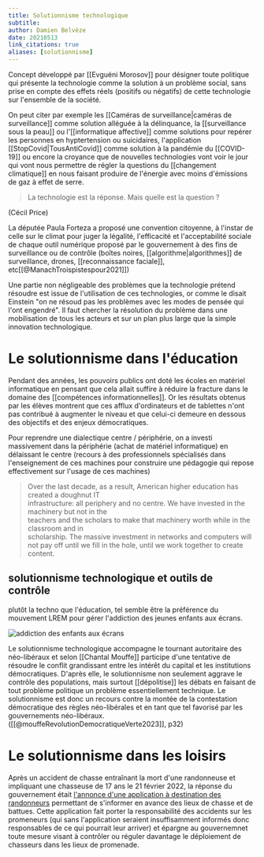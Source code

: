 ```yaml
---
title: Solutionnisme technologique
subtitle:
author: Damien Belvèze
date: 20210513
link_citations: true
aliases: [solutionnisme]
---
```


Concept développé par [[Evguéni Morosov]] pour désigner toute politique qui présente la technologie comme la solution à un problème social, sans prise en compte des effets réels (positifs ou négatifs) de cette technologie sur l'ensemble de la société.

On peut citer par exemple les [[Caméras de surveillance|caméras de surveillance]] comme solution alléguée à la délinquance, la [[surveillance sous la peau]] ou l'[[informatique affective]] comme solutions pour repérer les personnes en hyptertension ou suicidaires,  l'application [[StopCovid|TousAntiCovid]] comme solution à la pandémie du [[COVID-19]] ou encore la croyance que de nouvelles technologies vont voir le jour qui vont nous permettre de régler la questions du [[changement climatique]] en nous faisant produire de l'énergie avec moins d'émissions de gaz à effet de serre. 

> La technologie est la réponse. Mais quelle est la question ?

(Cécil Price)

La députée Paula Forteza a proposé une convention citoyenne, à l'instar de celle sur le climat pour juger la légalité, l'efficacité et l'acceptabilité sociale de chaque outil numérique proposé par le gouvernement à des fins de surveillance ou de contrôle (boîtes noires, [[algorithme|algorithmes]] de surveillance, drones, [[reconnaissance faciale]], etc[[@ManachTroispistespour2021]]) 

Une partie non négligeable des problèmes que la technologie prétend résoudre est issue de l'utilisation de ces technologies, or comme le disait Einstein "on ne résoud pas les problèmes avec les modes de pensée qui l'ont engendré". Il faut chercher la résolution du problème dans une mobilisation de tous les acteurs et sur un plan plus large que la simple innovation technologique. 


# Le solutionnisme dans l'éducation

Pendant des années, les pouvoirs publics ont doté les écoles en matériel informatique en pensant que cela allait suffire à réduire la fracture dans le domaine des [[compétences informationnelles]]. Or les résultats obtenus par les élèves montrent que ces afflux d'ordinateurs et de tablettes n'ont pas contribué à augmenter le niveau et que celui-ci demeure en dessous des objectifs et des enjeux démocratiques. 

Pour reprendre une dialectique centre / périphérie, on a investi massivement dans la périphérie (achat de matériel informatique) en délaissant le centre (recours à des professionnels spécialisés dans l'enseignement de ces machines pour construire une pédagogie qui repose effectivement sur l'usage de ces machines)

>Over the last decade, as a result, American higher education has created a doughnut IT  
infrastructure: all periphery and no centre. We have invested in the machinery but not in the  
teachers and the scholars to make that machinery worth while in the classroom and in  
scholarship. The massive investment in networks and computers will not pay off until we fill  in the hole, until we work together to create content.


## solutionnisme technologique et outils de contrôle

plutôt la techno que l'éducation, tel semble être la préférence du mouvement LREM pour gérer l'addiction des jeunes enfants aux écrans. 

![addiction des enfants aux écrans](addiction_ecrans.png)

Le solutionnisme technologique accompagne le tournant autoritaire des néo-libéraux et selon [[Chantal Mouffe]] participe d'une tentative de résoudre le conflit  grandissant entre les intérêt du capital et les institutions démocratiques.
D'après elle, le solutionnisme non seulement aggrave le contrôle des populations, mais surtout [[dépolitise]] les débats en faisant de tout problème politique un problème essentiellement technique. Le solutionnisme est donc un recours contre la montée de la contestation démocratique des règles néo-libérales et en tant que tel favorisé par les gouvernements néo-libéraux. ([[@mouffeRevolutionDemocratiqueVerte2023]], p32)


# Le solutionnisme dans les loisirs

Après un accident de chasse entraînant la mort d'une randonneuse et impliquant une chasseuse de 17 ans le 21 février 2022, la réponse du gouvernement était [l'annonce d'une application à destination des randonneurs](https://www.nextinpact.com/lebrief/49896/apres-nouvel-accident-chasse-gouvernement-propose-application) permettant de s'informer en avance des lieux de chasse et de battues. Cette application fait porter la responsabilité des accidents sur les promeneurs (qui sans l'application seraient insuffisamment informés donc responsables de ce qui pourrait leur arriver) et épargne au gouvernemnet toute mesure visant à contrôler ou réguler davantage le déploiement de chasseurs dans les lieux de promenade. 
